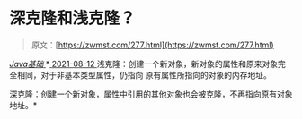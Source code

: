 <!--yml
category: 未分类
date: 0001-01-01 00:00:00
--->

# 深克隆和浅克隆？

> 原文：[https://zwmst.com/277.html](https://zwmst.com/277.html)

   [ *Java基础* ](https://zwmst.com/java%e5%9f%ba%e7%a1%80)*[ <time datetime="2021-08-12T17:10:03+08:00"> 2021-08-12 </time> ](https://zwmst.com/277.html)  浅克隆：创建一个新对象，新对象的属性和原来对象完全相同，对于非基本类型属性，仍指向 原有属性所指向的对象的内存地址。

深克隆：创建一个新对象，属性中引用的其他对象也会被克隆，不再指向原有对象地址。*